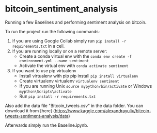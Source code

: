 # bitcoin_sentiment_analysis
Running a few Baselines and performing sentiment analysis on bitcoin.


To run the project run the following commands:
1) If you are using Google Collab simply run  ``` pip install -r requirements.txt ``` in a cell. 
2) If you are running locally or on a remote server:
    - Create a conda virtual env with the   ``` conda env create -f environment.yml --name sentiment ```
    - Activate the virtual env with  ``` conda activate sentiment ```
3) If you want to use pip virtualenv
    - Install virtualenv with pip pip install ``` pip install virtualenv ```
    - Create virtualenv virtualenv  ``` virtualenv sentiment ```
    - If you are running Unix ``` source mypython/bin/activate ``` or Windows ``` mypthon\Scripts\activate ```
    - Run ``` pip install -r requirements.txt ```

Also add the data file "Bitcoin_tweets.csv" in the data folder. You can download it from [here] (https://www.kaggle.com/alexandrayuliu/bitcoin-tweets-sentiment-analysis/data)

Afterwards simply run the Baseline.ipynb.
